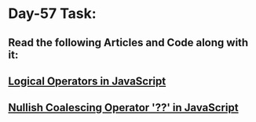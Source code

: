 # Day-57 Task:

## Read the following Articles and Code along with it:

## [Logical Operators in JavaScript](https://javascript.info/logical-operators)

## [Nullish Coalescing Operator '??' in JavaScript](https://javascript.info/nullish-coalescing-operator)
